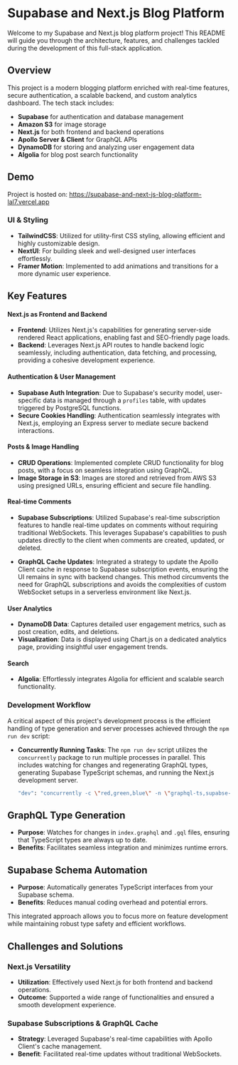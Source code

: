 # Supabase and Next.js Blog Platform

Welcome to my Supabase and Next.js blog platform project! This README will guide you through the architecture, features, and challenges tackled during the development of this full-stack application.

## Overview

This project is a modern blogging platform enriched with real-time features, secure authentication, a scalable backend, and custom analytics dashboard. The tech stack includes:

- **Supabase** for authentication and database management
- **Amazon S3** for image storage
- **Next.js** for both frontend and backend operations
- **Apollo Server & Client** for GraphQL APIs
- **DynamoDB** for storing and analyzing user engagement data
- **Algolia** for blog post search functionality

## Demo
Project is hosted on: https://supabase-and-next-js-blog-platform-lal7.vercel.app

### UI & Styling

- **TailwindCSS**: Utilized for utility-first CSS styling, allowing efficient and highly customizable design.
- **NextUI**: For building sleek and well-designed user interfaces effortlessly.
- **Framer Motion**: Implemented to add animations and transitions for a more dynamic user experience.

## Key Features

#### Next.js as Frontend and Backend

- **Frontend**: Utilizes Next.js's capabilities for generating server-side rendered React applications, enabling fast and SEO-friendly page loads.
- **Backend**: Leverages Next.js API routes to handle backend logic seamlessly, including authentication, data fetching, and processing, providing a cohesive development experience.

#### Authentication & User Management

- **Supabase Auth Integration**: Due to Supabase's security model, user-specific data is managed through a `profiles` table, with updates triggered by PostgreSQL functions.
- **Secure Cookies Handling**: Authentication seamlessly integrates with Next.js, employing an Express server to mediate secure backend interactions.

#### Posts & Image Handling

- **CRUD Operations**: Implemented complete CRUD functionality for blog posts, with a focus on seamless integration using GraphQL.
- **Image Storage in S3**: Images are stored and retrieved from AWS S3 using presigned URLs, ensuring efficient and secure file handling.

#### Real-time Comments

- **Supabase Subscriptions**: Utilized Supabase's real-time subscription features to handle real-time updates on comments without requiring traditional WebSockets. This leverages Supabase's capabilities to push updates directly to the client when comments are created, updated, or deleted.

- **GraphQL Cache Updates**: Integrated a strategy to update the Apollo Client cache in response to Supabase subscription events, ensuring the UI remains in sync with backend changes. This method circumvents the need for GraphQL subscriptions and avoids the complexities of custom WebSocket setups in a serverless environment like Next.js.

#### User Analytics

- **DynamoDB Data**: Captures detailed user engagement metrics, such as post creation, edits, and deletions.
- **Visualization**: Data is displayed using Chart.js on a dedicated analytics page, providing insightful user engagement trends.

#### Search

- **Algolia**: Effortlessly integrates Algolia for efficient and scalable search functionality.

### Development Workflow

A critical aspect of this project's development process is the efficient handling of type generation and server processes achieved through the `npm run dev` script:

- **Concurrently Running Tasks**: The `npm run dev` script utilizes the `concurrently` package to run multiple processes in parallel. This includes watching for changes and regenerating GraphQL types, generating Supabase TypeScript schemas, and running the Next.js development server.

  ```bash
  "dev": "concurrently -c \"red,green,blue\" -n \"graphql-ts,supabse-ts,next dev\" \"npm run graphql-typegen-watch\" \"npm run generate-schema\" \"next dev\""


## GraphQL Type Generation
- **Purpose**: Watches for changes in `index.graphql` and `.gql` files, ensuring that TypeScript types are always up to date.
- **Benefits**: Facilitates seamless integration and minimizes runtime errors.

## Supabase Schema Automation
- **Purpose**: Automatically generates TypeScript interfaces from your Supabase schema.
- **Benefits**: Reduces manual coding overhead and potential errors.

This integrated approach allows you to focus more on feature development while maintaining robust type safety and efficient workflows.

## Challenges and Solutions

### Next.js Versatility
- **Utilization**: Effectively used Next.js for both frontend and backend operations.
- **Outcome**: Supported a wide range of functionalities and ensured a smooth development experience.

### Supabase Subscriptions & GraphQL Cache
- **Strategy**: Leveraged Supabase's real-time capabilities with Apollo Client's cache management.
- **Benefit**: Facilitated real-time updates without traditional WebSockets.
